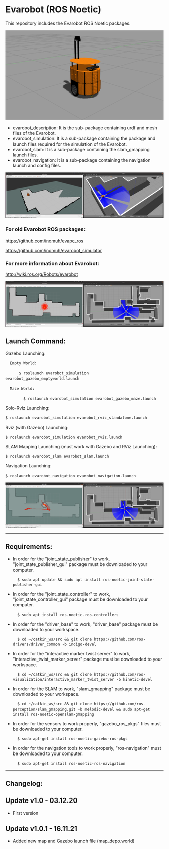 # Evarobot (ROS Noetic)

This repository includes the Evarobot ROS Noetic packages.

![Image of Evarobot](https://github.com/inomuh/evarobot/blob/main/images/evarobot.png)

- evarobot_description: It is the sub-package containing urdf and mesh files of the Evarobot.
- evarobot_simulation: It is a sub-package containing the package and launch files required for the simulation of the Evarobot.
- evarobot_slam: It is a sub-package containing the slam_gmapping launch files.
- evarobot_navigation: It is a sub-package containing the navigation launch and config files.

![Image of Evarobot Slam](https://github.com/inomuh/evarobot/blob/main/images/evarobot_slam.png)

### For old Evarobot ROS packages: 

https://github.com/inomuh/evapc_ros

https://github.com/inomuh/evarobot_simulator
      
### For more information about Evarobot:
    
http://wiki.ros.org/Robots/evarobot
      
![Image of Evarobot Navigation](https://github.com/inomuh/evarobot/blob/main/images/evarobot_navigation.png)

Launch Command:
---------------

Gazebo Launching:

      Empty World:

          $ roslaunch evarobot_simulation evarobot_gazebo_emptyworld.launch

      Maze World:

            $ roslaunch evarobot_simulation evarobot_gazebo_maze.launch
      
Solo-Rviz Launching:

    $ roslaunch evarobot_simulation evarobot_rviz_standalone.launch
    
Rviz (with Gazebo) Launching:

    $ roslaunch evarobot_simulation evarobot_rviz.launch
    
SLAM Mapping Launching (must work with Gazebo and RViz Launching):

    $ roslaunch evarobot_slam evarobot_slam.launch
    
Navigation Launching:

    $ roslaunch evarobot_navigation evarobot_navigation.launch

![Image of Evarobot Navigation Move](https://github.com/inomuh/evarobot/blob/main/images/evarobot_navigation_move.png)

-----------------------------------------------------------------------------------------------------------------------
Requirements:
-------------
- In order for the "joint_state_publisher" to work, "joint_state_publisher_gui" package must be downloaded to your computer.

        $ sudo apt update && sudo apt install ros-noetic-joint-state-publisher-gui
        
- In order for the "joint_state_controller" to work, "joint_state_controller_gui" package must be downloaded to your computer.

        $ sudo apt install ros-noetic-ros-controllers
       
- In order for the "driver_base" to work, "driver_base" package must be downloaded to your workspace.
        
        $ cd ~/catkin_ws/src && git clone https://github.com/ros-drivers/driver_common -b indigo-devel
        
- In order for the "interactive marker twist server" to work, "interactive_twist_marker_server" package must be downloaded to your workspace.
        
        $ cd ~/catkin_ws/src && git clone https://github.com/ros-visualization/interactive_marker_twist_server -b kinetic-devel
        
- In order for the SLAM to work, "slam_gmapping" package must be downloaded to your workspace.
        
        $ cd ~/catkin_ws/src && git clone https://github.com/ros-perception/slam_gmapping.git -b melodic-devel && sudo apt-get install ros-noetic-openslam-gmapping
        
- In order for the sensors to work properly, "gazebo_ros_pkgs" files must be downloaded to your computer.

        $ sudo apt-get install ros-noetic-gazebo-ros-pkgs
    
- In order for the navigation tools to work properly, "ros-navigation" must be downloaded to your computer.

        $ sudo apt-get install ros-noetic-ros-navigation
        
-------------------------------------------------------------------------------
Changelog:
----------
Update v1.0 - 03.12.20
----------------------
- First version

Update v1.0.1 - 16.11.21
----------------------
- Added new map and Gazebo launch file (map_depo.world) 
        
